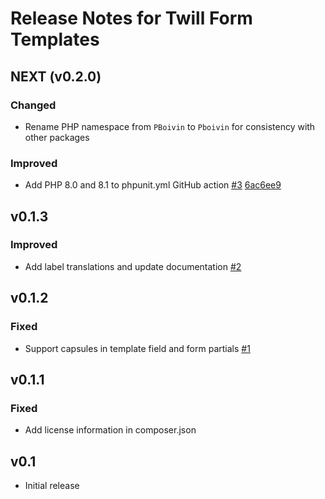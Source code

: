 # Release Notes for Twill Form Templates

## NEXT (v0.2.0)

### Changed
- Rename PHP namespace from `PBoivin` to `Pboivin` for consistency with other packages

### Improved
- Add PHP 8.0 and 8.1 to phpunit.yml GitHub action [#3](https://github.com/pboivin/twill-form-templates/pull/3) [6ac6ee9](https://github.com/pboivin/twill-form-templates/commit/6ac6ee9251571ce83210695e737838a05437b160)


## v0.1.3

### Improved
- Add label translations and update documentation [#2](https://github.com/pboivin/twill-form-templates/pull/2)


## v0.1.2

### Fixed
- Support capsules in template field and form partials [#1](https://github.com/pboivin/twill-form-templates/pull/1)


## v0.1.1

### Fixed
- Add license information in composer.json


## v0.1
- Initial release
